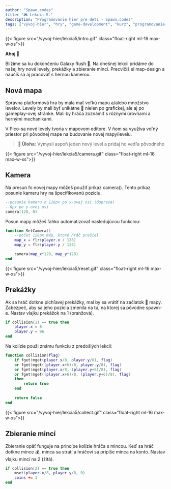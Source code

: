 ```yaml
---
author: "Spawn.codes"
title: "🎮 Lekcia V."
description: "Programovanie hier pre deti - Spawn.codes"
tags: ["vývoj-hier", "hry", "game-development", "kurz", "programovanie-hier", "programovanie-pre-deti"]
---
```


{{< figure src="/vyvoj-hier/lekcia5/intro.gif" class="float-right ml-16 max-w-xs">}}

**Ahoj 👋**

Blížime sa ku dokončeniu <span class="font-semibold text-lg text-slate-800 text-center max-w-sm mx-1 rounded-md px-2 py-1 bg-gradient-to-r from-indigo-200 via-red-200 to-yellow-100 shadow-md shadow-indigo-600">Galaxy Rush 🌌</span>. Na dnešnej lekcii pridáme do našej hry nové levely, prekážky a zbieranie mincí. Precvičíš si map-design a naučíš sa aj pracovať s hernou kamerou.

## Nová mapa
Správna platformová hra by mala mať veľkú mapu a/alebo množstvo levelov. Levely by mali byť <span class="font-semibold text-lg text-slate-800 text-center max-w-sm mx-1 rounded-md px-2 py-1 bg-gradient-to-r from-indigo-200 via-red-200 to-yellow-100 shadow-md shadow-indigo-600">unikátne 🎈</span> nielen po grafickej, ale aj po gameplay-ovej stránke. Mali by hráča zoznámiť s rôznymi úrovňami a hernými mechanikami.

V Pico-sa nové levely tvoria v mapovom editore. V ňom sa využíva voľný priestor pri pôvodnej mape na budovanie novej mapy/levelu.

> **🔰 Úloha:** Vymysli aspoň jeden nový level a pridaj ho vedľa pôvodného

{{< figure src="/vyvoj-hier/lekcia5/camera.gif" class="float-right ml-16 max-w-xs">}}

## Kamera
Na presun fo novej mapy môžeš použiť príkaz <span class="font-mono text-slate-400 text-center max-w-sm mx-1 rounded-md px-2 py-1 bg-slate-800">camera()</span>. Tento príkaz posunie kameru hry na špecifikovanú pozíciu.

```Lua
--posunie kameru o 128px po x-ovej osi (doprava)
--0px po y-ovej osi
camera(128, 0)
```

Posun mapy môžeš ľahko automatizovať nasledujúcou funkciou:

```Lua
function SetCamera()
    --počet 128px máp, ktoré hráč prešiel
    map_x = flr(player.x / 128)
    map_y = flr(player.y / 128)

    camera(map_x*128, map_y*128)
end
```

{{< figure src="/vyvoj-hier/lekcia5/reset.gif" class="float-right ml-16 max-w-xs">}}

## Prekážky
Ak sa hráč dotkne pichľavej prekážky, mal by sa vrátiť na <span class="font-semibold text-lg text-slate-800 text-center max-w-sm mx-1 rounded-md px-2 py-1 bg-gradient-to-r from-indigo-200 via-red-200 to-yellow-100 shadow-md shadow-indigo-600">začiatok 🏁</span> mapy. Zabezpeč, aby sa jeho pozícia zmenila na tú, na ktorej sa pôvodne spawn-e. Nastav vlajku prekážok na 1 (oranžová).

```Lua
if collision(1) == true then
    player.x = 8
    player.y = 96
end
```

Na kolízie použi známu funkciu z predošlých lekcií:

```Lua
function collision(flag)
    if fget(mget(player.x/8, player.y/8), flag)
	or fget(mget((player.x+6)/8, player.y/8), flag)
	or fget(mget(player.x/8, (player.y+6)/8), flag)
    or fget(mget((player.x+6)/8, (player.y+6)/8), flag)
	then
		return true
	end
	
	return false
end
```

{{< figure src="/vyvoj-hier/lekcia5/collect.gif" class="float-right ml-16 max-w-xs">}}

## Zbieranie mincí
Zbieranie opäť funguje na princípe kolízie hráča s mincou. Keď sa hráč dotkne <span class="font-semibold text-lg text-slate-800 text-center max-w-sm mx-1 rounded-md px-2 py-1 bg-gradient-to-r from-indigo-200 via-red-200 to-yellow-100 shadow-md shadow-indigo-600">mince 💰</span>, minca sa stratí a hráčovi sa pripíše minca na konto. Nastav vlajku mincí na 2 (žltá).

```Lua
if collision(2) == true then
    mset(player.x/8, player.y/8, 0)
    coins += 1
end
```